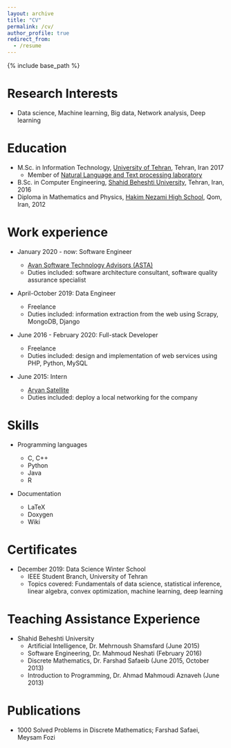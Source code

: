 ```yaml
---
layout: archive
title: "CV"
permalink: /cv/
author_profile: true
redirect_from:
  - /resume
---
```


{% include base_path %}

Research Interests
======
* Data science, Machine learning, Big data, Network analysis, Deep learning

Education
======
<!-- * M.S. in Artificial Intelligence, Sharif University of Technology, 2022 (expected) -->
* M.Sc. in Information Technology, [University of Tehran](https://ut.ac.ir/), Tehran, Iran 2017
  * Member of [Natural Language and Text processing laboratory](http://nlp.ut.ac.ir/)
* B.Sc. in Computer Engineering, [Shahid Beheshti University](https://sbu.ac.ir/), Tehran, Iran, 2016
* Diploma in Mathematics and Physics, [Hakim Nezami High School](http://mandegarsch.ir/), Qom, Iran, 2012

Work experience
======
* January 2020 - now: Software Engineer
  * [Avan Software Technology Advisors (ASTA)](https://asta.ir/)
  * Duties included: software architecture consultant, software quality assurance specialist

* April-October 2019: Data Engineer
  * Freelance
  * Duties included: information extraction from the web using Scrapy, MongoDB, Django
  
* June 2016 - February 2020: Full-stack Developer
  * Freelance
  * Duties included: design and implementation of web services using PHP, Python, MySQL
  
* June 2015: Intern
  * [Aryan Satellite](http://www.aryansat.ir/)
  * Duties included: deploy a local networking for the company
  
Skills
======
* Programming languages
  * C, C++
  * Python
  * Java
  * R
  
* Documentation
  * LaTeX
  * Doxygen
  * Wiki

Certificates
======
* December 2019: Data Science Winter School
  * IEEE Student Branch, University of Tehran
  * Topics covered: Fundamentals of data science, statistical inference, linear algebra, convex optimization, machine learning, deep learning
  
Teaching Assistance Experience
======
* Shahid Beheshti University
  * Artificial Intelligence, Dr. Mehrnoush Shamsfard (June 2015)
  * Software Engineering, Dr. Mahmoud Neshati (February 2016)
  * Discrete Mathematics, Dr. Farshad Safaeib (June 2015, October 2013)
  * Introduction to Programming, Dr. Ahmad Mahmoudi Aznaveh (June 2013)

Publications
======
* 1000 Solved Problems in Discrete Mathematics; Farshad Safaei, Meysam Fozi
